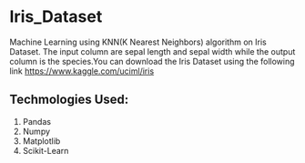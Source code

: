 # Iris_Dataset
Machine Learning using KNN(K Nearest Neighbors) algorithm on Iris Dataset. The input column are sepal length and sepal width while the output column is the species.You can download the Iris Dataset using the following link https://www.kaggle.com/uciml/iris
## Techmologies Used:
1. Pandas
2. Numpy
3. Matplotlib
4. Scikit-Learn
